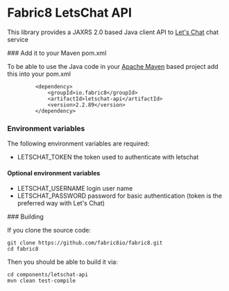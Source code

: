 Fabric8 LetsChat API
====================

This library provides a JAXRS 2.0 based Java client API to [Let's Chat](http://sdelements.github.io/lets-chat/) chat service

### Add it to your Maven pom.xml

To be able to use the Java code in your [Apache Maven](http://maven.apache.org/) based project add this into your pom.xml

             <dependency>
                 <groupId>io.fabric8</groupId>
                 <artifactId>letschat-api</artifactId>
                 <version>2.2.89</version>
             </dependency>

### Environment variables

The following environment variables are required:

* LETSCHAT_TOKEN the token used to authenticate with letschat

#### Optional environment variables

* LETSCHAT_USERNAME login user name
* LETSCHAT_PASSWORD password for basic authentication (token is the preferred way with Let's Chat)


### Building

If you clone the source code:

    git clone https://github.com/fabric8io/fabric8.git
    cd fabric8

Then you should be able to build it via:

    cd components/letschat-api
    mvn clean test-compile
